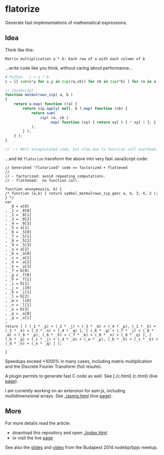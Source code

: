 flatorize
=========

Generate fast implementations of mathematical expressions.

## Idea

Think like this:

```     
Matrix multiplication a * b: Each row of a with each column of b
```

...write code like you think, without caring about performance...

```python
# Python   c = a * b
c = [[ sum(x*y for x,y in zip(ra,cb)) for cb in zip(*b) ] for ra in a ]
```

```js
// JavaScript
function matmulrows_zip( a, b )
{
    return a.map( function (ra) { 
        return zip.apply( null, b ).map( function (cb) {
            return sum( 
                zip( ra, cb )
                    .map( function (xy) { return xy[ 0 ] * xy[ 1 ]; } )
            );
        } );
    } );
}

// --> Well encapsulated code, but slow due to function call overhead.
```

...and let `flatorize` transform the above into very fast JavaScript code:

```
// Generated "flatorized" code == factorized + flattened
// 
// - factorized: avoid repeating computations.
// - flattened:  no function call.

function anonymous(a, b) {
/* function (a,b) { return symbol_matmulrows_zip_gen( a, b, 3, 4, 2 ); } */
var
  _0 = a[0]
, _1 = _0[0]
, _2 = _0[1]
, _3 = _0[2]
, _4 = _0[3]
, _5 = a[1]
, _6 = _5[0]
, _7 = _5[1]
, _8 = _5[2]
, _9 = _5[3]
, _a = a[2]
, _b = _a[0]
, _c = _a[1]
, _d = _a[2]
, _e = _a[3]
, _f = b[0]
, _g = _f[0]
, _h = _f[1]
, _i = b[1]
, _j = _i[0]
, _k = _i[1]
, _l = b[2]
, _m = _l[0]
, _n = _l[1]
, _o = b[3]
, _p = _o[0]
, _q = _o[1]
;
return [ [ (_1 * _g) + (_2 * _j) + (_3 * _m) + (_4 * _p), (_1 * _h) + (_2 * _k) + (_3 * _n) + (_4 * _q) ], [ (_6 * _g) + (_7 * _j) + (_8 * _m) + (_9 * _p), (_6 * _h) + (_7 * _k) + (_8 * _n) + (_9 * _q) ], [ (_b * _g) + (_c * _j) + (_d * _m) + (_e * _p), (_b * _h) + (_c * _k) + (_d * _n) + (_e * _q) ] ];

}
```

Speedups exceed +1000% in many cases, including matrix multiplication and the Discrete Fourier Transform (full results).

A plugin permits to generate fast C code as well. See [./c.html] (c.html) (live [page](http://glat.info/flatorize/c_code.html)).

I am currently working on an extension for asm.js, including multidimensional arrays. See [./asmjs.html](asmjs.html) (live [page](http://glat.info/flatorize/asmjs.html)).

## More

For more details read the article:
 * download this repository and open [./index.html](index.html)
 * or visit the live [page](http://glat.info/flatorize)

See also the [slides](http://glat.info/bpjs2014/index.html) and [video](http://www.youtube.com/watch?v=FxNNSvNDbW8) from the Budapest 2014 nodebp/bpjs meetup.

